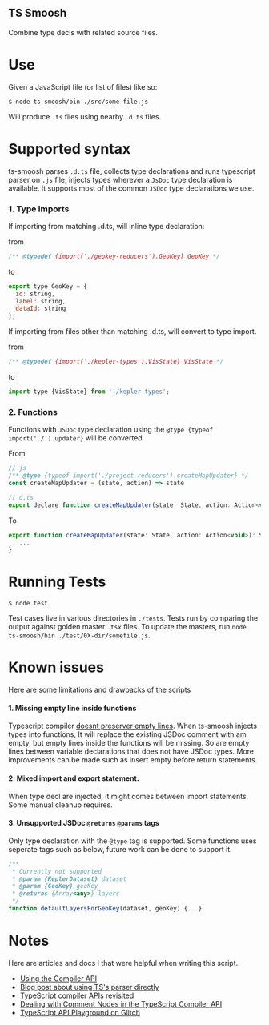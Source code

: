 ## TS Smoosh

Combine type decls with related source files.

# Use

Given a JavaScript file (or list of files) like so:

```
$ node ts-smoosh/bin ./src/some-file.js
```

Will produce `.ts` files using nearby `.d.ts` files.

# Supported syntax
ts-smoosh parses `.d.ts` file, collects type declarations and runs typescript parser on `.js` file, injects types wherever a `JsDoc` type declaration is available. It supports most of the common `JSDoc` type declarations we use.

### 1. Type imports

If importing from matching .d.ts, will inline type declaration:

from

```js
/** @typedef {import('./geokey-reducers').GeoKey} GeoKey */
```

to

```js
export type GeoKey = {
  id: string,
  label: string,
  dataId: string
};
```

If importing from files other than matching .d.ts, will convert to type import.

from

```js
/** @typedef {import('./kepler-types').VisState} VisState */
```

to

```js
import type {VisState} from './kepler-types';
```

### 2. Functions

Functions with `JSDoc` type declaration using the `@type {typeof import('./').updater}` will be converted

From

```js
// js
/** @type {typeof import('./project-reducers').createMapUpdater} */
const createMapUpdater = (state, action) => state

// d.ts
export declare function createMapUpdater(state: State, action: Action<void>): State;
```

To

```js
export function createMapUpdater(state: State, action: Action<void>): State {
   ...
}
```

# Running Tests

```
$ node test
```

Test cases live in various directories in `./tests`. Tests run by comparing the output against golden master `.tsx` files. To update the masters, run `node ts-smoosh/bin ./test/0X-dir/somefile.js`.

# Known issues 

Here are some limitations and drawbacks of the scripts

#### 1. Missing empty line inside functions
Typescript compiler [doesnt preserver empty lines](https://github.com/microsoft/TypeScript/issues/843). When ts-smoosh injects types into functions, It will replace the existing JSDoc comment with am empty, but empty lines inside the functions will be missing. So are empty lines between variable declarations that does not have JSDoc types. More improvements can be made such as insert empty before return statements.

#### 2. Mixed import and export statement.

When type decl are injected, it might comes between import statements. Some manual cleanup requires.

#### 3. Unsupported JSDoc `@returns` `@params` tags
Only type declaration with the `@type` tag is supported. Some functions uses seperate tags such as below, future work can be done to support it.
```js
/**
 * Currently not supported
 * @param {KeplerDataset} dataset
 * @param {GeoKey} geoKey
 * @returns {Array<any>} layers
 */
function defaultLayersForGeoKey(dataset, geoKey) {...}
```



# Notes

Here are articles and docs I that were helpful when writing this script.

- [Using the Compiler API](https://github.com/microsoft/TypeScript/wiki/Using-the-Compiler-API)
- [Blog post about using TS's parser directly](https://medium.com/allenhwkim/how-to-parse-typescript-from-source-643387971f4e)
- [TypeScript compiler APIs revisited](https://blog.scottlogic.com/2017/05/02/typescript-compiler-api-revisited.html)
- [Dealing with Comment Nodes in the TypeScript Compiler API](https://quramy.medium.com/manipulate-comments-with-typescript-api-73d5f1d43d7f)
- [TypeScript API Playground on Glitch](https://typescript-api-playground.glitch.me/#example=Transformation%203)
